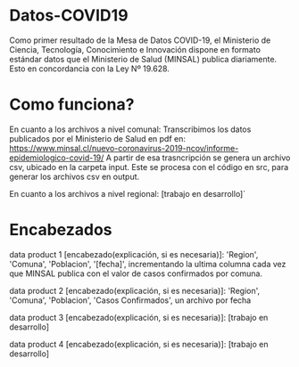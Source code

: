 # Datos-COVID19
Como primer resultado de la Mesa de Datos COVID-19, el Ministerio de Ciencia, Tecnología, Conocimiento e Innovación dispone en formato estándar datos que el Ministerio de Salud (MINSAL) publica diariamente. 
Esto en concordancia con la Ley Nº 19.628.

# Como funciona?

En cuanto a los archivos a nivel comunal:
Transcribimos los datos publicados por el Ministerio de Salud en pdf en:
https://www.minsal.cl/nuevo-coronavirus-2019-ncov/informe-epidemiologico-covid-19/
A partir de esa trasncripción se genera un archivo csv, ubicado en la carpeta input.
Este se procesa con el código en src, para generar los archivos csv en output.

En cuanto a los archivos a nivel regional:
[trabajo en desarrollo]´

# Encabezados
data product 1 [encabezado(explicación, si es necesaria)]: 'Region', 'Comuna', 'Poblacion', '[fecha]', incrementando la ultima columna cada vez que MINSAL publica con el valor de casos confirmados por comuna. 

data product 2 [encabezado(explicación, si es necesaria)]: 'Region', 'Comuna', 'Poblacion', 'Casos Confirmados', un archivo por fecha

data product 3 [encabezado(explicación, si es necesaria)]: [trabajo en desarrollo]

data product 4 [encabezado(explicación, si es necesaria)]: [trabajo en desarrollo]
